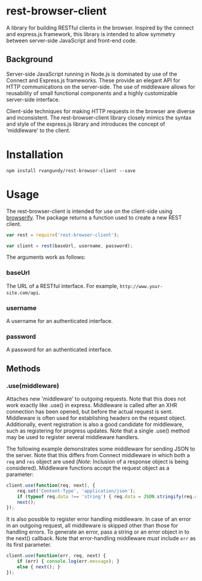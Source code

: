 rest-browser-client
=======

A library for building RESTful clients in the browser. Inspired by the connect and express.js framework, this library is intended to allow symmetry between server-side JavaScript and front-end code.

## Background

Server-side JavaScript running in Node.js is dominated by use of the Connect and Express.js frameworks. These provide an elegant API for HTTP communications on the server-side. The use of middleware allows for reusability of small functional components and a highly customizable server-side interface.

Client-side techniques for making HTTP requests in the browser are diverse and inconsistent. The rest-browser-client library closely mimics the syntax and style of the express.js library and introduces the concept of 'middleware' to the client.

Installation
=======
```
npm install rvangundy/rest-browser-client --save
```

Usage
=====

The rest-browser-client is intended for use on the client-side using [browserify](https://github.com/substack/node-browserify). The package returns a function used to create a new REST client.

```javascript
var rest = require('rest-browser-client');

var client = rest(baseUrl, username, password);
```

The arguments work as follows:

### baseUrl

The URL of a RESTful interface. For example, ```http://www.your-site.com/api```.

### username

A username for an authenticated interface.

### password

A password for an authenticated interface.

## Methods

### .use(middleware)

Attaches new 'middleware' to outgoing requests. Note that this does not work exactly like .use() in express. Middleware is called after an XHR connection has been opened, but before the actual request is sent. Middleware is often used for establishing headers on the request object. Additionally, event registration is also a good candidate for middleware, such as registering for progress updates. Note that a single .use() method may be used to register several middleware handlers.

The following example demonstrates some middleware for sending JSON to the server. Note that this differs from Connect middleware in which both a ```req``` and ```res``` object are used (*Note*: Inclusion of a response object is being considered). Middleware functions accept the request object as a parameter:

```javascript
client.use(function(req, next), {
    req.set('Content-Type', 'application/json');
    if (typeof req.data !== 'string') { req.data = JSON.stringify(req.data); }
    next();
});
```

It is also possible to register error handling middleware. In case of an error in an outgoing request, all middleware is skipped other than those for handling errors. To generate an error, pass a string or an error object in to the next() callback. Note that error-handling middleware *must* include ```err``` as its first parameter.

```javascript
client.use(function(err, req, next) {
    if (err) { console.log(err.message); }
    else { next(); }
});
```
